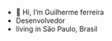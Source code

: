 - 👋 Hi, I’m Guilherme ferreira
- Desenvolvedor 
- living in São Paulo, Brasil


<!---
Guilhermeferreir/Guilhermeferreir is a ✨ special ✨ repository because its `README.md` (this file) appears on your GitHub profile.
You can click the Preview link to take a look at your changes.
--->
